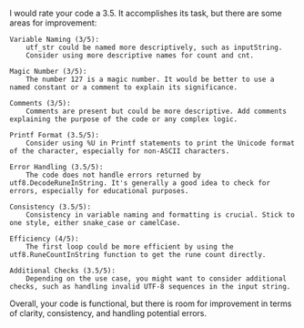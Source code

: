 I would rate your code a 3.5. It accomplishes its task, but there are some areas for improvement:

    Variable Naming (3/5):
        utf_str could be named more descriptively, such as inputString.
        Consider using more descriptive names for count and cnt.

    Magic Number (3/5):
        The number 127 is a magic number. It would be better to use a named constant or a comment to explain its significance.

    Comments (3/5):
        Comments are present but could be more descriptive. Add comments explaining the purpose of the code or any complex logic.

    Printf Format (3.5/5):
        Consider using %U in Printf statements to print the Unicode format of the character, especially for non-ASCII characters.

    Error Handling (3.5/5):
        The code does not handle errors returned by utf8.DecodeRuneInString. It's generally a good idea to check for errors, especially for educational purposes.

    Consistency (3.5/5):
        Consistency in variable naming and formatting is crucial. Stick to one style, either snake_case or camelCase.

    Efficiency (4/5):
        The first loop could be more efficient by using the utf8.RuneCountInString function to get the rune count directly.

    Additional Checks (3.5/5):
        Depending on the use case, you might want to consider additional checks, such as handling invalid UTF-8 sequences in the input string.

Overall, your code is functional, but there is room for improvement in terms of clarity, consistency, and handling potential errors.
